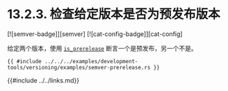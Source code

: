 # 13.2.3. 检查给定版本是否为预发布版本

[![semver-badge]][semver] [![cat-config-badge]][cat-config]

给定两个版本，使用 [`is_prerelease`] 断言一个是预发布，另一个不是。

```rust,edition2018
{{ #include ../../../examples/development-tools/versioning/examples/semver-prerelease.rs }}
```

[`is_prerelease`]: https://docs.rs/semver/*/semver/struct.Version.html#method.is_prerelease

{{#include ../../links.md}}
